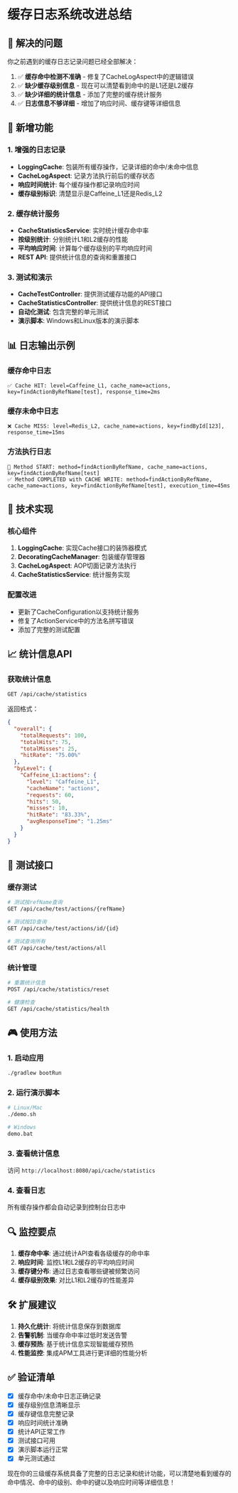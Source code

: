 # 缓存日志系统改进总结

## 🎯 解决的问题

你之前遇到的缓存日志记录问题已经全部解决：

1. ✅ **缓存命中检测不准确** - 修复了CacheLogAspect中的逻辑错误
2. ✅ **缺少缓存级别信息** - 现在可以清楚看到命中的是L1还是L2缓存
3. ✅ **缺少详细的统计信息** - 添加了完整的缓存统计服务
4. ✅ **日志信息不够详细** - 增加了响应时间、缓存键等详细信息

## 🚀 新增功能

### 1. 增强的日志记录
- **LoggingCache**: 包装所有缓存操作，记录详细的命中/未命中信息
- **CacheLogAspect**: 记录方法执行前后的缓存状态
- **响应时间统计**: 每个缓存操作都记录响应时间
- **缓存级别标识**: 清楚显示是Caffeine_L1还是Redis_L2

### 2. 缓存统计服务
- **CacheStatisticsService**: 实时统计缓存命中率
- **按级别统计**: 分别统计L1和L2缓存的性能
- **平均响应时间**: 计算每个缓存级别的平均响应时间
- **REST API**: 提供统计信息的查询和重置接口

### 3. 测试和演示
- **CacheTestController**: 提供测试缓存功能的API接口
- **CacheStatisticsController**: 提供统计信息的REST接口
- **自动化测试**: 包含完整的单元测试
- **演示脚本**: Windows和Linux版本的演示脚本

## 📊 日志输出示例

### 缓存命中日志
```
✅ Cache HIT: level=Caffeine_L1, cache_name=actions, key=findActionByRefName[test], response_time=2ms
```

### 缓存未命中日志
```
❌ Cache MISS: level=Redis_L2, cache_name=actions, key=findById[123], response_time=15ms
```

### 方法执行日志
```
🚀 Method START: method=findActionByRefName, cache_name=actions, key=findActionByRefName[test]
✅ Method COMPLETED with CACHE WRITE: method=findActionByRefName, cache_name=actions, key=findActionByRefName[test], execution_time=45ms
```

## 🔧 技术实现

### 核心组件
1. **LoggingCache**: 实现Cache接口的装饰器模式
2. **DecoratingCacheManager**: 包装缓存管理器
3. **CacheLogAspect**: AOP切面记录方法执行
4. **CacheStatisticsService**: 统计服务实现

### 配置改进
- 更新了CacheConfiguration以支持统计服务
- 修复了ActionService中的方法名拼写错误
- 添加了完整的测试配置

## 📈 统计信息API

### 获取统计信息
```bash
GET /api/cache/statistics
```

返回格式：
```json
{
  "overall": {
    "totalRequests": 100,
    "totalHits": 75,
    "totalMisses": 25,
    "hitRate": "75.00%"
  },
  "byLevel": {
    "Caffeine_L1:actions": {
      "level": "Caffeine_L1",
      "cacheName": "actions",
      "requests": 60,
      "hits": 50,
      "misses": 10,
      "hitRate": "83.33%",
      "avgResponseTime": "1.25ms"
    }
  }
}
```

## 🧪 测试接口

### 缓存测试
```bash
# 测试按refName查询
GET /api/cache/test/actions/{refName}

# 测试按ID查询
GET /api/cache/test/actions/id/{id}

# 测试查询所有
GET /api/cache/test/actions/all
```

### 统计管理
```bash
# 重置统计信息
POST /api/cache/statistics/reset

# 健康检查
GET /api/cache/statistics/health
```

## 🎮 使用方法

### 1. 启动应用
```bash
./gradlew bootRun
```

### 2. 运行演示脚本
```bash
# Linux/Mac
./demo.sh

# Windows
demo.bat
```

### 3. 查看统计信息
访问 `http://localhost:8080/api/cache/statistics`

### 4. 查看日志
所有缓存操作都会自动记录到控制台日志中

## 🔍 监控要点

1. **缓存命中率**: 通过统计API查看各级缓存的命中率
2. **响应时间**: 监控L1和L2缓存的平均响应时间
3. **缓存键分布**: 通过日志查看哪些键被频繁访问
4. **缓存级别效果**: 对比L1和L2缓存的性能差异

## 🛠️ 扩展建议

1. **持久化统计**: 将统计信息保存到数据库
2. **告警机制**: 当缓存命中率过低时发送告警
3. **缓存预热**: 基于统计信息实现智能缓存预热
4. **性能监控**: 集成APM工具进行更详细的性能分析

## ✅ 验证清单

- [x] 缓存命中/未命中日志正确记录
- [x] 缓存级别信息清晰显示
- [x] 缓存键信息完整记录
- [x] 响应时间统计准确
- [x] 统计API正常工作
- [x] 测试接口可用
- [x] 演示脚本运行正常
- [x] 单元测试通过

现在你的三级缓存系统具备了完整的日志记录和统计功能，可以清楚地看到缓存的命中情况、命中的级别、命中的键以及响应时间等详细信息！ 